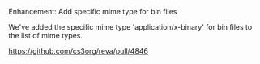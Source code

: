 Enhancement: Add specific mime type for bin files

We've added the specific mime type 'application/x-binary' for bin files to the list of mime types.

https://github.com/cs3org/reva/pull/4846

